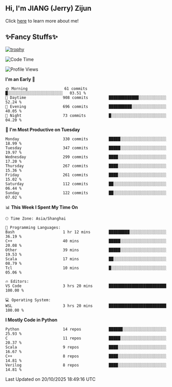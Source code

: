 ## Hi, I'm JIANG (Jerry) Zijun

Click [here](https://jzjerry.github.io/about/) to learn more about me!

## ✨Fancy Stuffs✨
[![trophy](https://github-profile-trophy.vercel.app/?username=jzjerry&theme=onedark)](https://github.com/ryo-ma/github-profile-trophy)
<!--START_SECTION:waka-->
![Code Time](http://img.shields.io/badge/Code%20Time-1%2C551%20hrs%2030%20mins-blue)

![Profile Views](http://img.shields.io/badge/Profile%20Views-2-blue)

**I'm an Early 🐤** 

```text
🌞 Morning                61 commits          █░░░░░░░░░░░░░░░░░░░░░░░░   03.51 % 
🌆 Daytime                908 commits         █████████████░░░░░░░░░░░░   52.24 % 
🌃 Evening                696 commits         ██████████░░░░░░░░░░░░░░░   40.05 % 
🌙 Night                  73 commits          █░░░░░░░░░░░░░░░░░░░░░░░░   04.20 % 
```
📅 **I'm Most Productive on Tuesday** 

```text
Monday                   330 commits         █████░░░░░░░░░░░░░░░░░░░░   18.99 % 
Tuesday                  347 commits         █████░░░░░░░░░░░░░░░░░░░░   19.97 % 
Wednesday                299 commits         ████░░░░░░░░░░░░░░░░░░░░░   17.20 % 
Thursday                 267 commits         ████░░░░░░░░░░░░░░░░░░░░░   15.36 % 
Friday                   261 commits         ████░░░░░░░░░░░░░░░░░░░░░   15.02 % 
Saturday                 112 commits         ██░░░░░░░░░░░░░░░░░░░░░░░   06.44 % 
Sunday                   122 commits         ██░░░░░░░░░░░░░░░░░░░░░░░   07.02 % 
```


📊 **This Week I Spent My Time On** 

```text
🕑︎ Time Zone: Asia/Shanghai

💬 Programming Languages: 
Bash                     1 hr 12 mins        █████████░░░░░░░░░░░░░░░░   36.19 % 
C++                      40 mins             █████░░░░░░░░░░░░░░░░░░░░   20.08 % 
Other                    39 mins             █████░░░░░░░░░░░░░░░░░░░░   19.53 % 
Scala                    17 mins             ██░░░░░░░░░░░░░░░░░░░░░░░   08.79 % 
Tcl                      10 mins             █░░░░░░░░░░░░░░░░░░░░░░░░   05.06 % 

🔥 Editors: 
VS Code                  3 hrs 20 mins       █████████████████████████   100.00 % 

💻 Operating System: 
WSL                      3 hrs 20 mins       █████████████████████████   100.00 % 
```

**I Mostly Code in Python** 

```text
Python                   14 repos            ██████░░░░░░░░░░░░░░░░░░░   25.93 % 
C                        11 repos            █████░░░░░░░░░░░░░░░░░░░░   20.37 % 
Scala                    9 repos             ████░░░░░░░░░░░░░░░░░░░░░   16.67 % 
C++                      8 repos             ████░░░░░░░░░░░░░░░░░░░░░   14.81 % 
Verilog                  8 repos             ████░░░░░░░░░░░░░░░░░░░░░   14.81 % 
```




 Last Updated on 20/10/2025 18:49:16 UTC
<!--END_SECTION:waka-->

